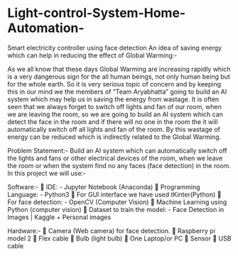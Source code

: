# Light-control-System-Home-Automation-
Smart electricity controller using face detection
An idea of saving energy which can help in reducing the effect of Global 
Warming:-

As we all know that these days Global Warming are increasing rapidly which is a very dangerous sign 
for the all human beings, not only human being but for the whole earth. So it is very serious topic of 
concern and by keeping this in our mind we the members of “Team Aryabhatta” going to build an AI 
system which may help us in saving the energy from wastage.
It is often seen that we always forget to switch off lights and fan of our room, when we are leaving the 
room, so we are going to build an AI system which can detect the face in the room and if there will no 
one in the room the it will automatically switch off all lights and fan of the room. By this wastage of 
energy can be reduced which is indirectly related to the Global Warming.


Problem Statement:-
Build an AI system which can automatically switch off the lights and fans or other electrical devices of 
the room, when we leave the room or when the system find no any faces (face detection) in the room.
In this project we will use:-


Software:-
 IDE: - Jupyter Notebook (Anaconda)
 Programming Language: - Python3
 For GUI interface we have used tKinter(Python)
 For face detection: - OpenCV (Computer Vision)
 Machine Learning using Python (computer vision)
 Dataset to train the model: - Face Detection in Images | Kaggle + Personal images


Hardware:-
 Camera (Web camera) for face detection.
 Raspberry pi model 2
 Flex cable
 Bulb (light bulb)
 One Laptop/or PC
 Sensor
 USB cable
